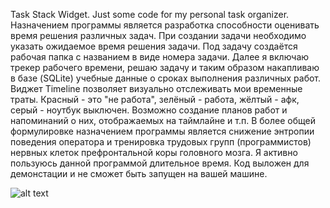 Task Stack Widget.
Just some code for my personal task organizer.
Назначением программы является разработка способности оценивать время решения различных задач.
При создании задачи необходимо указать ожидаемое время решения задачи.
Под задачу создаётся рабочая папка с названием в виде номера задачи.
Далее я включаю трекер рабочего времени, решаю задачу и таким образом накапливаю в базе (SQLite) учебные данные о сроках выполнения различных работ.
Виджет Timeline позволяет визуально отслеживать мои временные траты. Красный - это "не работа", зелёный - работа, жёлтый - афк, серый - ноутбук выключен.
Возможно создание планов работ и напоминаний о них, отображаемых на таймлайне и т.п.
В более общей формулировке назначением программы является снижение энтропии поведения оператора и тренировка трудовых групп (программистов) нервных клеток префронтальной коры головного мозга.
Я активно пользуюсь данной программой длительное время.
Код выложен для демонстации и не сможет быть запущен на вашей машине.

![alt text](https://i.imgur.com/UqI1e9v.png)
